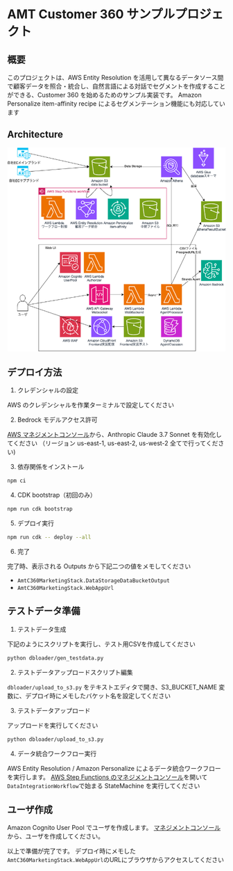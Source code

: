 # AMT Customer 360 サンプルプロジェクト

## 概要

このプロジェクトは、AWS Entity Resolution を活用して異なるデータソース間で顧客データを照合・統合し、自然言語による対話でセグメントを作成することができる、Customer 360 を始めるためのサンプル実装です。
Amazon Personalize item-affinity recipe によるセグメンテーション機能にも対応しています


## Architecture

![arch](docs/imgs/architecture.drawio.png)


## デプロイ方法


1. クレデンシャルの設定

AWS のクレデンシャルを作業ターミナルで設定してください

2. Bedrock モデルアクセス許可

[AWS マネジメントコンソール](https://us-east-1.console.aws.amazon.com/bedrock/home?region=us-east-1#/modelaccess)から、Anthropic Claude 3.7 Sonnet を有効化してください （リージョン us-east-1, us-east-2, us-west-2 全てで行ってください)

3. 依存関係をインストール
```bash
npm ci
```

4. CDK bootstrap（初回のみ）
```bash
npm run cdk bootstrap
```

5. デプロイ実行
```bash
npm run cdk -- deploy --all
```

6. 完了

完了時、表示される Outputs から下記二つの値をメモしてください
- `AmtC360MarketingStack.DataStorageDataBucketOutput`
- `AmtC360MarketingStack.WebAppUrl`


## テストデータ準備

1. テストデータ生成

下記のようにスクリプトを実行し、テスト用CSVを作成してください

```bash
python dbloader/gen_testdata.py
```

2. テストデータアップロードスクリプト編集

`dbloader/upload_to_s3.py` をテキストエディタで開き、S3_BUCKET_NAME 変数に、デプロイ時にメモしたバケット名を設定してください

3. テストデータアップロード

アップロードを実行してください

```bash 
python dbloader/upload_to_s3.py
```

4. データ統合ワークフロー実行

AWS Entity Resolution / Amazon Personalize によるデータ統合ワークフローを実行します。
[AWS Step Functions のマネジメントコンソール](https://ap-northeast-1.console.aws.amazon.com/states/home?region=ap-northeast-1#/statemachines)を開いて `DataIntegrationWorkflow`で始まる StateMachine を実行してください


## ユーザ作成

Amazon Cognito User Pool でユーザを作成します。
[マネジメントコンソール](https://ap-northeast-1.console.aws.amazon.com/cognito/v2/idp/user-pools?region=ap-northeast-1) から、ユーザを作成してください。

以上で準備が完了です。
デプロイ時にメモした `AmtC360MarketingStack.WebAppUrl`のURLにブラウザからアクセスしてください